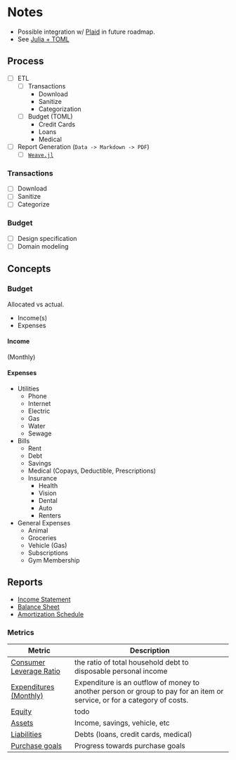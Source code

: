 # Notes

* Possible integration w/ [Plaid](https://plaid.com/) in future roadmap.
* See [Julia + TOML](https://discourse.julialang.org/t/best-way-to-create-config-files-does-julia-support-toml-natively/21415)

## Process
- [ ] ETL
  - [ ] Transactions
    * Download
    * Sanitize
    * Categorization
  - [ ] Budget (TOML)
    * Credit Cards
    * Loans
    * Medical
- [ ] Report Generation (`Data -> Markdown -> PDF`)
  - [ ] [`Weave.jl`](http://weavejl.mpastell.com/stable/)

### Transactions
- [ ] Download 
- [ ] Sanitize
- [ ] Categorize

### Budget
- [ ] Design specification
- [ ] Domain modeling

## Concepts

### Budget
Allocated vs actual.

* Income(s)
* Expenses

#### Income
(Monthly)

#### Expenses
* Utilities
  * Phone
  * Internet
  * Electric
  * Gas
  * Water
  * Sewage
* Bills
  * Rent
  * Debt
  * Savings
  * Medical (Copays, Deductible, Prescriptions)
  * Insurance
    * Health
    * Vision
    * Dental
    * Auto
    * Renters
* General Expenses
  * Animal
  * Groceries
  * Vehicle (Gas)
  * Subscriptions
  * Gym Membership

## Reports
* [Income Statement](https://en.wikipedia.org/wiki/Income_statement)
* [Balance Sheet](https://en.wikipedia.org/wiki/Balance_sheet)
* [Amortization Schedule](https://en.wikipedia.org/wiki/Amortization_schedule)

### Metrics
| Metric | Description |
| ------ | ----------- |
| [Consumer Leverage Ratio](https://en.wikipedia.org/wiki/Consumer_leverage_ratio) | the ratio of total household debt to disposable personal income |
| [Expenditures (Monthly)](https://en.wikipedia.org/wiki/Expense) | Expenditure is an outflow of money to another person or group to pay for an item or service, or for a category of costs.  |
| [Equity](https://en.wikipedia.org/wiki/Equity_(finance)) | todo |
| [Assets](#) | Income, savings, vehicle, etc |
| [Liabilities](#) | Debts (loans, credit cards, medical) |
| [Purchase goals](#) | Progress towards purchase goals |
